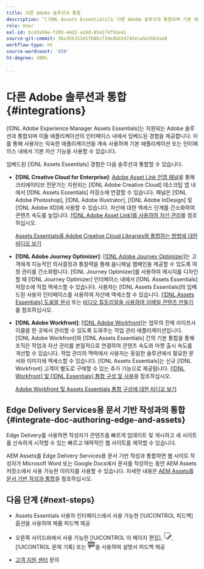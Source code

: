 ```yaml
---
title: 다른 Adobe 솔루션과 통합
description: “[!DNL Assets Essentials]는 다른 Adobe 솔루션과 통합되며 기본 애플리케이션 내에서 임베드된 경험을 제공합니다.”
role: User
exl-id: bc43a59e-f295-44d2-a14d-854174f91e41
source-git-commit: 5bcd55313d1fb8bcf3dedbb24742eca5e2663aa8
workflow-type: ht
source-wordcount: '450'
ht-degree: 100%

---
```


# 다른 Adobe 솔루션과 통합 {#integrations}

[!DNL Adobe Experience Manager Assets Essentials]는 지원되는 Adobe 솔루션과 통합되며 이들 애플리케이션의 인터페이스 내에서 임베드된 경험을 제공합니다. 이를 통해 사용자는 익숙한 애플리케이션을 계속 사용하며 기본 애플리케이션 또는 인터페이스 내에서 기본 자산 기능을 사용할 수 있습니다.

임베드된 [!DNL Assets Essentials] 경험은 다음 솔루션과 통합할 수 있습니다.

* **[!DNL Creative Cloud for Enterprise]**: [Adobe Asset Link 인앱 패널](https://www.adobe.com/kr/creativecloud/business/enterprise/adobe-asset-link.html)을 통해 크리에이티브 전문가는 지원되는 [!DNL Adobe Creative Cloud] 데스크탑 앱 내에서 [!DNL Assets Essentials] 저장소에 연결할 수 있습니다. 패널은 [!DNL Adobe Photoshop], [!DNL Adobe Illustrator], [!DNL Adobe InDesign] 및 [!DNL Adobe XD]에 사용할 수 있습니다. 자산에 대한 액세스 단계를 간소화하여 콘텐츠 속도를 높입니다. [ [!DNL Adobe Asset Link]를 사용하여 자산 관리](https://helpx.adobe.com/kr/enterprise/using/manage-assets-using-adobe-asset-link.html)를 참조하십시오.

  [Assets Essentials를 Adobe Creative Cloud Libraries와 통합하는 방법에 대한 비디오 보기](https://experienceleague.adobe.com/docs/experience-manager-learn/assets-essentials/creative-cloud.html)

* **[!DNL Adobe Journey Optimizer]**: [[!DNL Adobe Journey Optimizer]](https://business.adobe.com/products/journey-optimizer/adobe-journey-optimizer.html)는 고객에게 지능적인 의사결정과 통찰력을 통해 옴니채널 캠페인을 제공할 수 있도록 여정 관리를 간소화합니다. [!DNL Journey Optimizer]를 사용하여 메시지를 디자인할 때 [!DNL Journey Optimizer] 인터페이스 내에서 [!DNL Assets Essentials] 저장소에 직접 액세스할 수 있습니다. 사용자는 [!DNL Assets Essentials]의 임베드된 사용자 인터페이스를 사용하여 자산에 액세스할 수 있습니다. [ [!DNL Assets Essentials] 도움말 문서](https://experienceleague.adobe.com/docs/journey-optimizer/using/create-messages/assets-essentials.html?lang=ko-KR) 또는 [비디오 튜토리얼을 사용하여 이메일 콘텐츠 만들기](https://experienceleague.adobe.com/docs/journey-optimizer-learn/tutorials/create-messages/create-email-content-with-the-message-editor.html?lang=ko-KR)를 참조하십시오.

* **[!DNL Adobe Workfront]**: [[!DNL Adobe Workfront]](https://www.workfront.com/)는 업무의 전체 라이프사이클을 한 곳에서 관리할 수 있도록 도와주는 작업 관리 애플리케이션입니다. [!DNL Adobe Workfront]와 [!DNL Assets Essentials] 간의 기본 통합을 통해 조직은 작업과 자산 관리를 본질적으로 연결하여 콘텐츠 속도와 마켓 출시 속도를 개선할 수 있습니다. 작업 관리의 맥락에서 사용자는 동일한 솔루션에서 필요한 문서와 이미지에 액세스할 수 있습니다. [!DNL Assets Essentials]는 신규 [!DNL Workfront] 고객이 별도로 구매할 수 있는 추가 기능으로 제공됩니다. [ [!DNL Workfront] 및 [!DNL Essentials] 통합 구성 및 사용](https://one.workfront.com/s/document-item?bundleId=the-new-workfront-experience&amp;topicId=Content%2FDocuments%2FAdobe_Workfront_for_Experience_Manager_Assets_Essentials%2F_workfront-for-aem-asset-essentials.htm)을 참조하십시오.

  [Adobe Workfront 및 Assets Essentials 통합 구성에 대한 비디오 보기](https://experienceleague.adobe.com/docs/experience-manager-learn/assets-essentials/workfront/configure.html)

## Edge Delivery Services용 문서 기반 작성과의 통합 {#integrate-doc-authoring-edge-and-assets}

Edge Delivery를 사용하면 작성자가 콘텐츠를 빠르게 업데이트 및 게시하고 새 사이트를 신속하게 시작할 수 있는 빠르고 매력적인 웹 사이트를 제작할 수 있습니다.

AEM Assets를 Edge Delivery Services용 문서 기반 작성과 통합하면 웹 사이트 작성자가 Microsoft Word 또는 Google Docs에서 문서를 작성하는 동안 AEM Assets 저장소에서 사용 가능한 이미지를 사용할 수 있습니다. 자세한 내용은 [AEM Assets를 문서 기반 작성과 통합](https://experienceleague.adobe.com/docs/experience-manager-cloud-service/content/edge-delivery/using.html#integrate-assets-edge)을 참조하십시오.

## 다음 단계 {#next-steps}

* Assets Essentials 사용자 인터페이스에서 사용 가능한 [!UICONTROL 피드백] 옵션을 사용하여 제품 피드백 제공

* 오른쪽 사이드바에서 사용 가능한 [!UICONTROL 이 페이지 편집], ![페이지 편집](assets/do-not-localize/edit-page.png), [!UICONTROL 문제 기록] 또는 ![GitHub 문제 생성](assets/do-not-localize/github-issue.png)을 사용하여 설명서 피드백 제공

* [고객 지원 센터](https://experienceleague.adobe.com/?support-solution=General#support) 문의

<!-- TBD: Hiding this link till GA. Do not even include the beta mention as discussed with Greg. Beta is done with customers selected by the Accounts team. It is not an open Beta program. At GA, document this.

* **[[!DNL Creative Cloud Libraries]**: This integration will be made available in the future.

* **[[!DNL Adobe Studio]]**: This integration will be made available in the future.
-->
